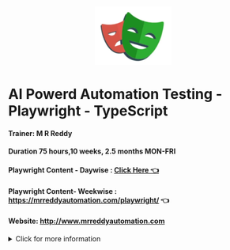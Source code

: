 <div align="center">
  <img src="rrplaywrigh.PNG" alt="Project Screenshot">
</div>


# AI Powerd Automation Testing - Playwright - TypeScript
#### Trainer: M R Reddy
#### Duration 75 hours,10 weeks, 2.5 months MON-FRI
#### Playwright Content - Daywise : **[Click Here 👈 ](profile/content.md)**
#### Playwright Content- Weekwise :  https://mrreddyautomation.com/playwright/  👈

#### Website: http://www.mrreddyautomation.com


<!-- 
<p align="center">
  <img width="48%" src="https://github-readme-stats.vercel.app/api?username=eddiejaoude&show_icons=true&theme=tokyonight" />
  <img width="48%" src="https://github-readme-streak-stats.herokuapp.com/?user=eddiejaoude&theme=tokyonight" />
</p> -->

<details>
  <summary>Click for more information</summary>
  This is more description 
</details>
